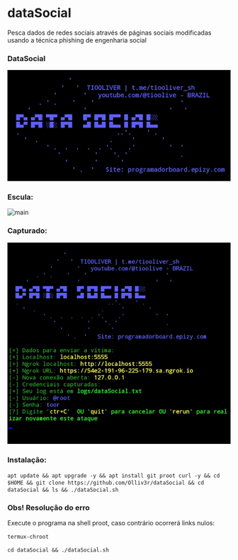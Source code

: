 # dataSocial
Pesca dados de redes sociais através de páginas sociais modificadas usando a técnica phishing de engenharia social

### DataSocial
![main](https://github.com/Olliv3r/dataSocial/blob/main/media/main.jpg)

### Escula:
![main](https://github.com/Olliv3r/dataSocial/blob/main/media/walp.jpg)
### Capturado:
![main](https://github.com/Olliv3r/dataSocial/blob/main/media/dataCaptured.jpg)

### Instalação:
```
apt update && apt upgrade -y && apt install git proot curl -y && cd $HOME && git clone https://github.com/Olliv3r/dataSocial && cd dataSocial && ls && ./dataSocial.sh
```

### Obs! Resoluçâo do erro
Execute o programa na shell proot, caso contrário ocorrerá links nulos:
```
termux-chroot
```
```
cd dataSocial && ./dataSocial.sh
```
